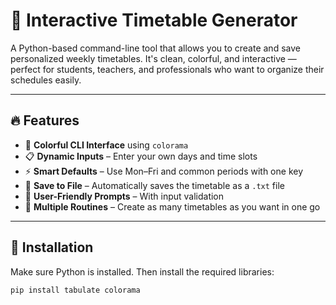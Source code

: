 # 📅 Interactive Timetable Generator

A Python-based command-line tool that allows you to create and save personalized weekly timetables. It's clean, colorful, and interactive — perfect for students, teachers, and professionals who want to organize their schedules easily.

---

## 🔥 Features

- 🎨 **Colorful CLI Interface** using `colorama`
- 📋 **Dynamic Inputs** – Enter your own days and time slots
- ⚡ **Smart Defaults** – Use Mon–Fri and common periods with one key
- 💾 **Save to File** – Automatically saves the timetable as a `.txt` file
- 🧠 **User-Friendly Prompts** – With input validation
- 🔁 **Multiple Routines** – Create as many timetables as you want in one go

---

## 🚀 Installation

Make sure Python is installed. Then install the required libraries:

```bash
pip install tabulate colorama
